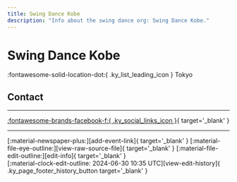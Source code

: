 ```yaml
---
title: Swing Dance Kobe
description: "Info about the swing dance org: Swing Dance Kobe."
---
```


# Swing Dance Kobe

:fontawesome-solid-location-dot:{ .ky_list_leading_icon } Tokyo  


## Contact


---

 [:fontawesome-brands-facebook-f:{ .ky_social_links_icon }](https://www.facebook.com/groups/SwingDanceKobe){ target='_blank' }

---

<div class="ky_page_footer" markdown>
<div class="ky_page_footer_trailing" markdown="span">
[:material-newspaper-plus:][add-event-link]{ target='_blank' }
[:material-file-eye-outline:][view-raw-source-file]{ target='_blank' }
[:material-file-edit-outline:][edit-info]{ target='_blank' }
</div>
<div class="ky_page_footer_leading" markdown="span">
[:material-clock-edit-outline: 2024-06-30 10:35 UTC][view-edit-history]{ .ky_page_footer_history_button target='_blank' }
</div>
</div>

[add-event-link]: https://github.com/swingdance/events/issues/new?assignees=&labels=add+event&projects=&template=02-add_entity.yml&title=%5Bjp%5D%20%3CName%3E&region=jp&province=Tokyo&city=Tokyo&org_id=swing-dance-kobe "Add Event"
[view-raw-source-file]: https://github.com/swingdance/orgs/blob/main/jp/swing-dance-kobe.json "View Raw Source File"
[edit-info]: https://github.com/swingdance/orgs/issues/new?assignees=&labels=update+org&projects=&template=03-update_entity.yml&title=%5Bjp%5D%20Swing%20Dance%20Kobe&region=jp&id=swing-dance-kobe&name=Swing%20Dance%20Kobe "Edit Info"

[view-edit-history]: https://github.com/swingdance/orgs/commits/main/jp/swing-dance-kobe.json "View Edit History"
